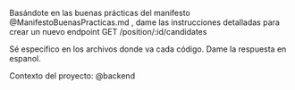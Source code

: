 Basándote en las buenas prácticas del manifesto @ManifestoBuenasPracticas.md , dame las instrucciones detalladas para crear un nuevo endpoint GET /position/:id/candidates

Sé específico en los archivos donde va cada código. 
Dame la respuesta en espanol.

Contexto del proyecto:
@backend 